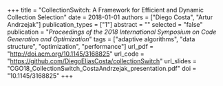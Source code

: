 +++
title = "CollectionSwitch: A Framework for Efficient and Dynamic Collection Selection"
date = 2018-01-01
authors = ["Diego Costa", "Artur Andrzejak"]
publication_types = ["1"]
abstract = ""
selected = "false"
publication = "*Proceedings of the 2018 International Symposium on Code Generation and Optimization*"
tags = ["adaptive algorithms", "data structure", "optimization", "performance"]
url_pdf = "http://doi.acm.org/10.1145/3168825"
url_code = "https://github.com/DiegoEliasCosta/collectionSwitch"
url_slides = "CGO18_CollectionSwitch_CostaAndrzejak_presentation.pdf"
doi = "10.1145/3168825"
+++


